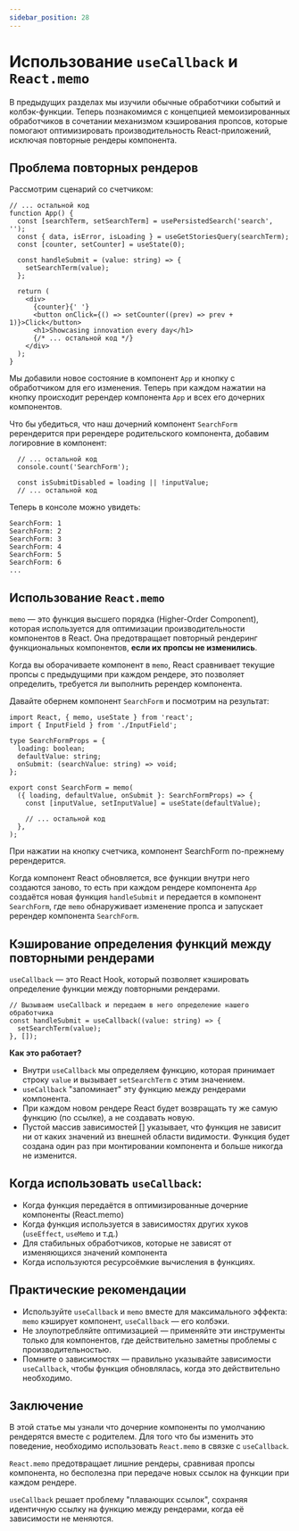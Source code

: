 ```yaml
---
sidebar_position: 28
---
```


# Использование `useCallback` и `React.memo`

В предыдущих разделах мы изучили обычные обработчики событий и колбэк-функции. 
Теперь познакомимся с концепцией мемоизированных обработчиков в сочетании механизмом кэширования пропсов, которые помогают оптимизировать производительность React-приложений, исключая повторные рендеры компонента.

## Проблема повторных рендеров

Рассмотрим сценарий со счетчиком:

```tsx
// ... остальной код
function App() {
  const [searchTerm, setSearchTerm] = usePersistedSearch('search', '');
  const { data, isError, isLoading } = useGetStoriesQuery(searchTerm);
  const [counter, setCounter] = useState(0);

  const handleSubmit = (value: string) => {
    setSearchTerm(value);
  };

  return (
    <div>
      {counter}{' '}
      <button onClick={() => setCounter((prev) => prev + 1)}>Click</button>
      <h1>Showcasing innovation every day</h1>
      {/* ... остальной код */}
    </div>
  );
}    
```

Мы добавили новое состояние в компонент `App` и кнопку с обработчиком для его изменения.
Теперь при каждом нажатии на кнопку происходит ререндер компонента `App` и всех его дочерних компонентов.

Что бы убедиться, что наш дочерний компонент `SearchForm` ререндерится при ререндере родительского компонента, добавим логировние в компонент:

```tsx
  // ... остальной код
  console.count('SearchForm');

  const isSubmitDisabled = loading || !inputValue;
  // ... остальной код
```

Теперь в консоле можно увидеть:

```text
SearchForm: 1
SearchForm: 2
SearchForm: 3
SearchForm: 4
SearchForm: 5
SearchForm: 6
...
```

## Использование `React.memo`

`memo` — это функция высшего порядка (Higher-Order Component), которая используется для оптимизации производительности компонентов в React. 
Она предотвращает повторный рендеринг функциональных компонентов, **если их пропсы не изменились**.

Когда вы оборачиваете компонент в `memo`, React сравнивает текущие пропсы с предыдущими при каждом рендере, это позволяет определить, требуется ли выполнить ререндер компонента.

Давайте обернем компонент `SearchForm` и посмотрим на результат: 

```tsx
import React, { memo, useState } from 'react';
import { InputField } from './InputField';

type SearchFormProps = {
  loading: boolean;
  defaultValue: string;
  onSubmit: (searchValue: string) => void;
};

export const SearchForm = memo(
  ({ loading, defaultValue, onSubmit }: SearchFormProps) => {
    const [inputValue, setInputValue] = useState(defaultValue);

    // ... остальной код
  },
);
```

При нажатии на кнопку счетчика, компонент SearchForm по-прежнему ререндерится.

Когда компонент React обновляется, все функции внутри него создаются заново, 
то есть при каждом рендере компонента `App` создаётся новая функция `handleSubmit` и передается в компонент `SearchForm`, 
где `memo` обнаруживает изменение пропса и запускает ререндер компонента `SearchForm`.  

## Кэширование определения функций между повторными рендерами

`useCallback` — это React Hook, который позволяет кэшировать определение функции между повторными рендерами.

```tsx
// Вызываем useCallback и передаем в него определение нашего обработчика
const handleSubmit = useCallback((value: string) => {
  setSearchTerm(value);
}, []);
```

**Как это работает?**

- Внутри `useCallback` мы определяем функцию, которая принимает строку `value` и вызывает `setSearchTerm` с этим значением.
- `useCallback` "запоминает" эту функцию между рендерами компонента.
- При каждом новом рендере React будет возвращать ту же самую функцию (по ссылке), а не создавать новую.
- Пустой массив зависимостей [] указывает, что функция не зависит ни от каких значений из внешней области видимости. Функция будет создана один раз при монтировании компонента и больше никогда не изменится.

## Когда использовать `useCallback`:

- Когда функция передаётся в оптимизированные дочерние компоненты (React.memo)
- Когда функция используется в зависимостях других хуков (`useEffect`, `useMemo` и т.д.)
- Для стабильных обработчиков, которые не зависят от изменяющихся значений компонента
- Когда используются ресурсоёмкие вычисления в функциях.


## Практические рекомендации

- Используйте `useCallback` и `memo` вместе для максимального эффекта: `memo` кэширует компонент, `useCallback` — его колбэки.
- Не злоупотребляйте оптимизацией — применяйте эти инструменты только для компонентов, где действительно заметны проблемы с производительностью.
- Помните о зависимостях — правильно указывайте зависимости `useCallback`, чтобы функция обновлялась, когда это действительно необходимо.


## Заключение

В этой статье мы узнали что дочерние компоненты по умолчанию рендерятся вместе с родителем.
Для того что бы изменить это поведение, необходимо использовать  `React.memo` в связке с `useCallback`.

`React.memo` предотвращает лишние рендеры, сравнивая пропсы компонента, но бесполезна при передаче новых ссылок на функции при каждом рендере.

`useCallback` решает проблему "плавающих ссылок", сохраняя идентичную ссылку на функцию между рендерами, когда её зависимости не меняются.

